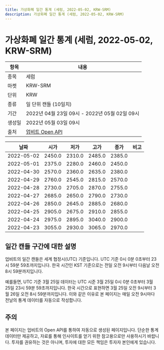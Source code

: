 ```yaml
---
title: 가상화폐 일간 통계 (세럼, 2022-05-02, KRW-SRM)
description: 가상화폐 일간 통계 (세럼, 2022-05-02, KRW-SRM)
---
```



가상화폐 일간 통계 (세럼, 2022-05-02, KRW-SRM)
===

|항목|내용|
|--|--|
|종목|세럼|
|마켓|KRW-SRM|
|단위|KRW|
|종류|일 단위 캔들 (10일치)|
|기간|2022년 04월 23일 09시 - 2022년 05월 02일 09시|
|생성일|2022년 05월 03일 09시|
|출처|[업비트 Open API](https://docs.upbit.com)|


|날짜|시가|저가|고가|종가|비고|
|--|--|--|--|--|--|
|2022-05-02|2450.0|2310.0|2485.0|2385.0|    |
|2022-05-01|2375.0|2280.0|2460.0|2450.0|    |
|2022-04-30|2570.0|2360.0|2635.0|2380.0|    |
|2022-04-29|2760.0|2545.0|2815.0|2570.0|    |
|2022-04-28|2730.0|2705.0|2870.0|2755.0|    |
|2022-04-27|2685.0|2650.0|2790.0|2730.0|    |
|2022-04-26|2850.0|2645.0|2885.0|2680.0|    |
|2022-04-25|2905.0|2675.0|2910.0|2855.0|    |
|2022-04-24|2975.0|2895.0|3040.0|2900.0|    |
|2022-04-23|3055.0|2930.0|3065.0|2970.0|    |


일간 캔들 구간에 대한 설명
---


업비트의 일간 캔들은 세계 협정시(UTC) 기준입니다. 
UTC 기준 0시 0분 0초부터 23시 59분 59초까지입니다. 
한국 시간인 KST 기준으로는 전일 오전 9시부터 다음날 오전 8시 59분까지입니다. 


예를들면, UTC 기준 3월 25일 데이터는 UTC 시준 3월 25일 0시 0분 0초부터 3월 25일 23시 59분 59초까지입니다. 
한국 시간으로 표현하면 3월 25일 오전 9시부터 3월 26일 오전 8시 59분까지입니다. 
이와 같은 이유로 본 페이지는 매일 오전 9시마다 전날의 통계 데이터를 자동으로 작성합니다. 


주의
---


본 페이지는 업비트의 Open API를 통하여 자동으로 생성된 페이지입니다. 
단순한 통계 데이터만 제공하고, 자료를 통해 인사이트를 얻기 위한 참고용으로만 사용하시기 바랍니다. 
투자를 권유하는 것은 아니며, 투자에 대한 모든 책임은 투자자 본인에게 있습니다. 
